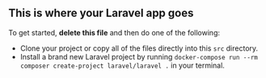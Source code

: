 ## This is where your Laravel app goes

To get started, **delete this file** and then do one of the following:

- Clone your project or copy all of the files directly into this `src` directory.
- Install a brand new Laravel project by running `docker-compose run --rm composer create-project laravel/laravel .` in your terminal.
